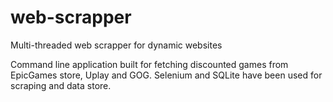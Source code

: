 # web-scrapper
Multi-threaded web scrapper for dynamic websites

Command line application built for fetching discounted games from EpicGames store, Uplay and GOG. Selenium and SQLite have been used for scraping and data store.

